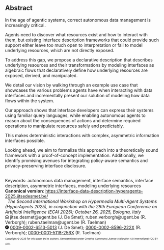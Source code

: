 ## Abstract

<!-- https://www.principiae.be/pdfs/TM&Th-2.0-summary.pdf -->
<!-- Context: Why the need is so pressing or important -->
<!-- Need: Why something needed to be done at all -->
<!-- Task: What was undertaken to address the need -->
<!-- Object: What the present document does or covers -->
<!-- Findings: What the work done yielded or revealed -->
<!-- Conclusion: What the findings mean for the audience -->
<!-- Perspectives: What the future holds, beyond this work -->

<!-- Context: Why the need is so pressing or important -->
In the age of agentic systems, correct autonomous data management is increasingly critical.
<!-- Need: Why something needed to be done at all -->
Agents need to discover what resources exist and how to interact with them,
but existing interface description frameworks that could provide such support
either leave too much open to interpretation or fail to model underlying resources, which are not directly exposed.
<!-- Task: What was undertaken to address the need -->
To address this gap, we propose a declarative description that describes underlying resources and their transformations by modeling interfaces as algebraic flows that declaratively define how underlying resources are exposed, derived, and manipulated. 
<!-- Object: What the present document does or covers -->
We detail our vision by walking through an example use case that showcases the various problems agents have when
interacting with data interfaces and incrementally present our solution of modeling how data flows within the system.
<!-- Findings: What the work done yielded or revealed -->
Our approach shows that interface developers can express their systems using familiar query languages,
while enabling autonomous agents to reason about the consequences of actions and determine required operations to manipulate resources safely and predictably. 
<!-- Conclusion: What the findings mean for the audience -->
This makes deterministic interactions with complex, asymmetric information interfaces possible.
<!-- Perspectives: What the future holds, beyond this work -->
Looking ahead, we aim to formalize this approach into a theoretically sound framework with a proof-of-concept implementation.
Additionally, we identify promising avenues for integrating policy-aware semantics and privacy-preserving interface disclosure.

<br class="screenonly">
<span rel="schema:about" id="keywords">
<span class="title">Keywords:</span>
autonomous data management,
interface semantics,
interface description,
asymmetric interfaces,
modeling underlying resources
</span>
<br class="screenonly">

<div style="text-align: left">
<strong>Canonical version</strong>: <a href="https://interface-data-description-hyperagents-2025.jitsedesmet.be/">https://interface-data-description-hyperagents-2025.jitsedesmet.be/</a>
</div>



<span class="firstpagefooter printonly">
<span class="firstpagefootertop">&nbsp;</span>
<span class="footnotecopyright">
<span style="font-style:italic">The Second International Workshop on Hypermedia Multi-Agent Systems (HyperAgents 2025), in conjunction with the 28th European Conference on Artificial Intelligence (ECAI 2025); October 26, 2025, Bologna, Italy</span><br />
<img src="img/mail.png" width="12px" />
jitse.desmet@ugent.be (J. De Smet);
ruben.verborgh@ugent.be (R. Verborgh);
ruben.taelman@ugent.be (R. Taelman)<br />
<img src="img/id.png" width="12px" />
<a href='https://orcid.org/0009-0002-6513-5013'>0009-0002-6513-5013</a> (J. De Smet);
<a href="https://orcid.org/0000-0002-8596-222X">0000-0002-8596-222X</a> (R. Verborgh);
<a href='https://orcid.org/0000-0001-5118-256X'>0000-0001-5118-256X</a> (R. Taelman)<br/>
<span style="font-size: 6pt; text-align: center; width: 100%">
Copyright © 2025 for this paper by its authors. Use permitted under Creative Commons License Attribution 4.0 International (CC BY 4.0).
</span></span></span>

